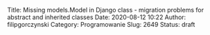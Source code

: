 Title: Missing models.Model in Django class - migration problems for abstract and inherited classes
Date: 2020-08-12 10:22
Author: filipgorczynski
Category: Programowanie
Slug: 2649
Status: draft


